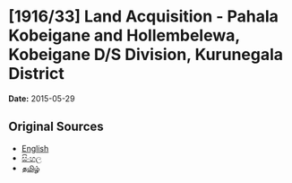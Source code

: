 # [1916/33] Land Acquisition - Pahala Kobeigane and Hollembelewa, Kobeigane D/S Division, Kurunegala District

**Date:** 2015-05-29

## Original Sources

- [English](https://documents.gov.lk/view/extra-gazettes/2015/5/1916-33_E.pdf)
- [සිංහල](https://documents.gov.lk/view/extra-gazettes/2015/5/1916-33_S.pdf)
- [தமிழ்](https://documents.gov.lk/view/extra-gazettes/2015/5/1916-33_T.pdf)
